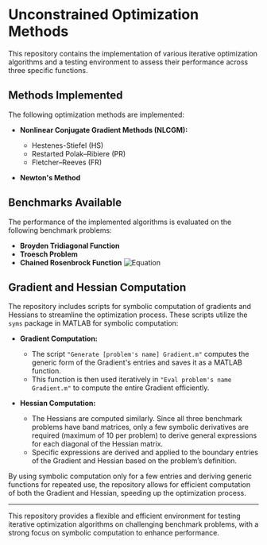 # Unconstrained Optimization Methods

This repository contains the implementation of various iterative optimization algorithms and a testing environment to assess their performance across three specific functions.

## **Methods Implemented**
The following optimization methods are implemented:

- **Nonlinear Conjugate Gradient Methods (NLCGM):**
  - Hestenes-Stiefel (HS)
  - Restarted Polak–Ribiere (PR)
  - Fletcher–Reeves (FR)
  
- **Newton's Method**

## **Benchmarks Available**
The performance of the implemented algorithms is evaluated on the following benchmark problems:

- **Broyden Tridiagonal Function**
- **Troesch Problem**
- **Chained Rosenbrock Function** 
![Equation](https://latex.codecogs.com/png.latex?\sum_{i=2}^{n}\left[100\left(x_{i-1}^2-x_i\right)^2+\left(x_{i-1}-1\right)^2\right])

## **Gradient and Hessian Computation**
The repository includes scripts for symbolic computation of gradients and Hessians to streamline the optimization process. These scripts utilize the `syms` package in MATLAB for symbolic computation:

- **Gradient Computation:**
  - The script `"Generate [problem's name] Gradient.m"` computes the generic form of the Gradient's entries and saves it as a MATLAB function. 
  - This function is then used iteratively in `"Eval problem's name Gradient.m"` to compute the entire Gradient efficiently.

- **Hessian Computation:**
  - The Hessians are computed similarly. Since all three benchmark problems have band matrices, only a few symbolic derivatives are required (maximum of 10 per problem) to derive general expressions for each diagonal of the Hessian matrix.
  - Specific expressions are derived and applied to the boundary entries of the Gradient and Hessian based on the problem’s definition.

By using symbolic computation only for a few entries and deriving generic functions for repeated use, the repository allows for efficient computation of both the Gradient and Hessian, speeding up the optimization process.

---

This repository provides a flexible and efficient environment for testing iterative optimization algorithms on challenging benchmark problems, with a strong focus on symbolic computation to enhance performance.
